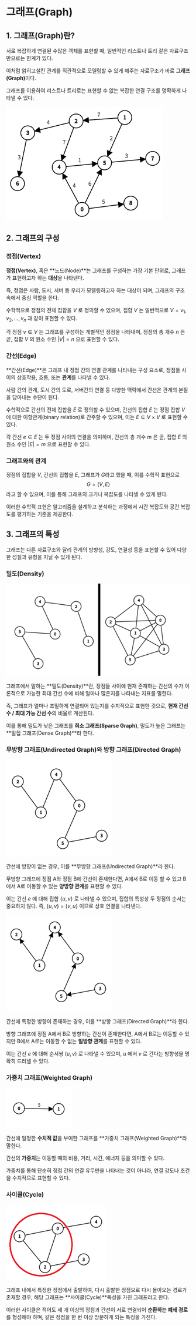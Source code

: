 # 그래프(Graph)

## 1. 그래프(Graph)란?

서로 복잡하게 연결된 수많은 객체를 표현할 때, 일반적인 리스트나 트리 같은 자료구조만으로는 한계가 있다.

이처럼 얽히고설킨 관계를 직관적으로 모델링할 수 있게 해주는 자료구조가 바로 <Strong>그래프(Graph)</Strong>이다.

그래프를 이용하여 리스트나 트리로는 표현할 수 없는 복잡한 연결 구조를 명확하게 나타낼 수 있다.

![graph-1](../assets/Ch16_1_graph/graph-1.png)

## 2. 그래프의 구성

### 정점(Vertex)

**정점(Vertex)**, 혹은 **노드(Node)**는 그래프를 구성하는 가장 기본 단위로, 그래프가 표현하고자 하는 **대상**을 나타낸다.

즉, 정점은 사람, 도시, 서버 등 우리가 모델링하고자 하는 대상이 되며, 그래프의 구조 속에서 중심 역할을 한다.

수학적으로 정점의 전체 집합을 $V$ 로 정의할 수 있으며, 집합 $V$ 는 일반적으로 $V = {v_1, v_2, \dots, v_n}$ 과 같이 표현할 수 있다.

각 정점 $v \in V$ 는 그래프를 구성하는 개별적인 정점을 나타내며, 정점의 총 개수 $n$ 은 곧, 집합 $V$ 의 원소 수인 $|V| = n$ 으로 표현할 수 있다.

### 간선(Edge)

**간선(Edge)**은 그래프 내 정점 간의 연결 관계를 나타내는 구성 요소로, 정점들 사이의 상호작용, 흐름, 또는 **관계**를 나타낼 수 있다.

사람 간의 관계, 도시 간의 도로, 서버간의 연결 등 다양한 맥락에서 간선은 관계의 본질을 담아내는 수단이 된다.

수학적으로 간선의 전체 집합을 $E$ 로 정의할 수 있으며, 간선의 집합 $E$ 는 정점 집합 $V$ 에 대한 이항관계(binary relation)로 간주할 수 있으며, 이는 $E \subseteq V \times V$ 로 표현할 수 있다.

각 간선 $e \in E$ 는 두 정점 사이의 연결을 의미하며, 간선의 총 개수 $m$ 은 곧, 집합 $E$ 의 원소 수인 $|E| = m$ 으로 표현할 수 있다.

### 그래프와의 관계

정점의 집합을 $V$, 간선의 집합을 $E$, 그래프가 $G$라고 했을 때, 이를 수학적 표현으로 $$G = (V, E)$$ 라고 할 수 있으며, 이를 통해 그래프의 크기나 복잡도를 나타낼 수 있게 된다.

이러한 수학적 표현은 알고리즘을 설계하고 분석하는 과정에서 시간 복잡도와 공간 복잡도를 평가하는 기준을 제공한다.

## 3. 그래프의 특성

그래프는 다른 자료구조와 달리 관계의 방향성, 강도, 연결성 등을 표현할 수 있어 다양한 성질과 유형을 지닐 수 있게 된다.

### 밀도(Density)

![graph-2](../assets/Ch16_1_graph/graph-2.png)

그래프에서 말하는 **밀도(Density)**란, 정점들 사이에 현재 존재하는 간선의 수가 이론적으로 가능한 최대 간선 수에 비해 얼마나 많은지를 나타내는 지표를 말한다.

즉, 그래프가 얼마나 조밀하게 연결되어 있는지를 수치적으로 표현한 것으로, **현재 간선 수 / 최대 가능 간선 수**의 비율로 계산된다.

이를 통해 밀도가 낮은 그래프를 **희소 그래프(Sparse Graph)**, 밀도가 높은 그래프는 **밀집 그래프(Dense Graph)**라 한다.

### 무방향 그래프(Undirected Graph)와 방향 그래프(Directed Graph)

![graph-3](../assets/Ch16_1_graph/graph-3.png)

간선에 방향이 없는 경우, 이를 **무방향 그래프(Undirected Graph)**라 한다.

무방향 그래프에 정점 A와 정점 B에 간선이 존재한다면, A에서 B로 이동 할 수 있고 B에서 A로 이동할 수 있는 **양방향 관계**를 표현할 수 있다.

이는 간선 $e$ 에 대해 집합 {$u, v$} 로 나타낼 수 있으며, 집합의 특성상 두 정점의 순서는 중요하지 않다. 즉, {$u, v$} = {$v, u$} 이므로 상호 연결을 나타낸다.

![graph-4](../assets/Ch16_1_graph/graph-4.png)

간선에 특정한 방향이 존재하는 경우, 이를 **방향 그래프(Directed Graph)**라 한다.

방향 그래프에 정점 A에서 B로 방향하는 간선이 존재한다면, A에서 B로는 이동할 수 있지만 B에서 A로는 이동할 수 없는 **일방향 관계**를 표현할 수 있다.

이는 간선 $e$ 에 대해 순서쌍 $(u, v)$ 로 나타낼 수 있으며, $u$ 에서 $v$ 로 간다는 방향성을 명확히 드러낼 수 있다.

### 가중치 그래프(Weighted Graph)

![graph-5](../assets/Ch16_1_graph/graph-5.png)

간선에 일정한 **수치적 값**을 부여한 그래프를 **가중치 그래프(Weighted Graph)**라 말한다.

간선의 **가중치**는 이동할 때의 비용, 거리, 시간, 에너지 등을 의미할 수 있다.

가중치를 통해 단순히 정점 간의 연결 유무만을 나타내는 것이 아니라, 연결 강도나 조건을 수치적으로 표현할 수 있다.

### 사이클(Cycle)

![graph-6](../assets/Ch16_1_graph/graph-6.png)

그래프 내에서 특정한 정점에서 출발하여, 다시 출발한 정점으로 다시 돌아오는 경로가 존재할 경우, 해당 그래프는 **사이클(Cycle)**특성을 가진 그래프라고 한다.

이러한 사이클은 적어도 세 개 이상의 정점과 간선이 서로 연결되어 **순환하는 폐쇄 경로**를 형성해야 하며, 같은 정점을 한 번 이상 방문하게 되는 특징을 가진다.
